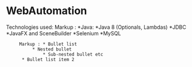 # WebAutomation

Technologies used:
 Markup : *Java:
			*Java 8 (Optionals, Lambdas)
			*JDBC
			*JavaFX and SceneBuilder
		*Selenium
		*MySQL

		 Markup : * Bullet list
              * Nested bullet
                  * Sub-nested bullet etc
          * Bullet list item 2